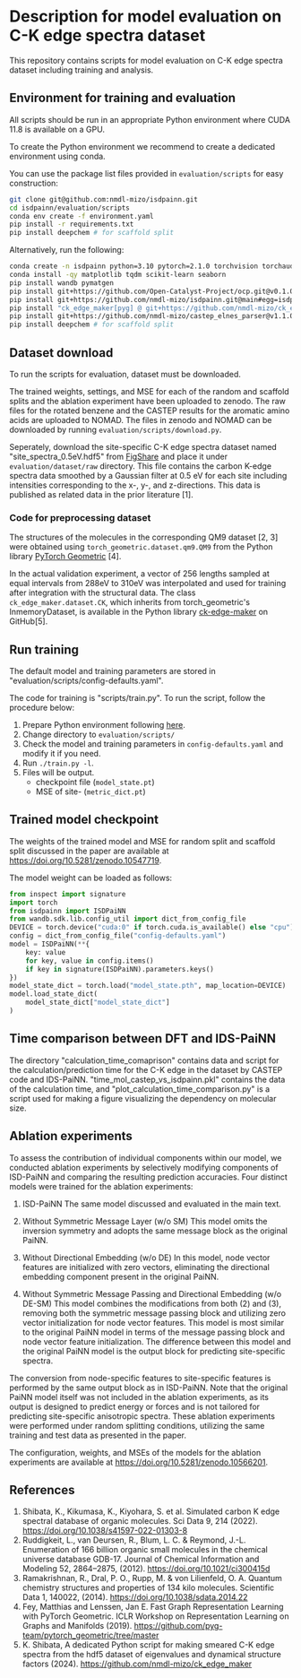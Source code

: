 # Description for model evaluation on C-K edge spectra dataset

This repository contains scripts for model evaluation on C-K edge spectra dataset including training and analysis.

## Environment for training and evaluation

All scripts should be run in an appropriate Python environment where CUDA 11.8 is available on a GPU.

To create the Python environment we recommend to create a dedicated environment using conda.

You can use the package list files provided in `evaluation/scripts` for easy construction: 

```bash
git clone git@github.com:nmdl-mizo/isdpainn.git
cd isdpainn/evaluation/scripts
conda env create -f environment.yaml
pip install -r requirements.txt
pip install deepchem # for scaffold split
```

Alternatively, run the following:

```bash
conda create -n isdpainn python=3.10 pytorch=2.1.0 torchvision torchaudio pytorch-cuda=11.8 pyg=2.4.0 pytorch-scatter pytorch-sparse pytorch-cluster pytorch-spline-conv -c pytorch -c nvidia -c pyg
conda install -qy matplotlib tqdm scikit-learn seaborn
pip install wandb pymatgen
pip install git+https://github.com/Open-Catalyst-Project/ocp.git@v0.1.0#egg=ocp-models
pip install git+https://github.com/nmdl-mizo/isdpainn.git@main#egg=isdpainn
pip install "ck_edge_maker[pyg] @ git+https://github.com/nmdl-mizo/ck_edge_maker@v1.1.0"
pip install git+https://github.com/nmdl-mizo/castep_elnes_parser@v1.1.0#egg=ceparser
pip install deepchem # for scaffold split
```

## Dataset download

To run the scripts for evaluation, dataset must be downloaded.

The trained weights, settings, and MSE for each of the random and scaffold splits and the ablation experiment have been uploaded to zenodo.
The raw files for the rotated benzene and the CASTEP results for the aromatic amino acids are uploaded to NOMAD.
The files in zenodo and NOMAD can be downloaded by running `evaluation/scripts/download.py`.

Seperately, download the site-specific C-K edge spectra dataset named "site_spectra_0.5eV.hdf5" from [FigShare](https://figshare.com/ndownloader/files/31947896) and place it under `evaluation/dataset/raw` directory.
This file contains the carbon K-edge spectra data smoothed by a Gaussian filter at 0.5 eV for each site including intensities corresponding to the x-, y-, and z-directions.
This data is published as related data in the prior literature [1].

### Code for preprocessing dataset

The structures of the molecules in the corresponding QM9 dataset [2, 3] were obtained using `torch_geometric.dataset.qm9.QM9` from the Python library [PyTorch Geometric](https://github.com/pyg-team/pytorch_geometric) [4].

In the actual validation experiment, a vector of 256 lengths sampled at equal intervals from 288eV to 310eV was interpolated and used for training after integration with the structural data.
The class `ck_edge_maker.dataset.CK`, which inherits from torch_geometric's InmemoryDataset, is available in the Python library [ck-edge-maker](https://github.com/nmdl-mizo/ck_edge_maker) on GitHub[5].

## Run training

The default model and training parameters are stored in "evaluation/scripts/config-defaults.yaml".

The code for training is "scripts/train.py".
To run the script, follow the procedure below:
1. Prepare Python environment following [here](#environment-for-training-and-evaluation).
1. Change directory to `evaluation/scripts/`
1. Check the model and training parameters in `config-defaults.yaml` and modify it if you need.
1. Run `./train.py -l`.
1. Files will be output.
    - checkpoint file (`model_state.pt`)
    - MSE of site- (`metric_dict.pt`)

## Trained model checkpoint

The weights of the trained model and MSE for random split and scaffold split discussed in the paper are available at https://doi.org/10.5281/zenodo.10547719.

The model weight can be loaded as follows:
```Python
from inspect import signature
import torch
from isdpainn import ISDPaiNN
from wandb.sdk.lib.config_util import dict_from_config_file
DEVICE = torch.device("cuda:0" if torch.cuda.is_available() else "cpu")
config = dict_from_config_file("config-defaults.yaml")
model = ISDPaiNN(**{
    key: value
    for key, value in config.items()
    if key in signature(ISDPaiNN).parameters.keys()
})
model_state_dict = torch.load("model_state.pth", map_location=DEVICE)
model.load_state_dict(
    model_state_dict["model_state_dict"]
)
```

## Time comparison between DFT and IDS-PaiNN

The directory "calculation_time_comaprison" contains data and script for the calculation/prediction time for the C-K edge in the dataset by CASTEP code and IDS-PaiNN.
"time_mol_castep_vs_isdpainn.pkl" contains the data of the calculation time, and "plot_calculation_time_comparison.py" is a script used for making a figure visualizing the dependency on molecular size.

## Ablation experiments

To assess the contribution of individual components within our model, we conducted ablation experiments by selectively modifying components of ISD-PaiNN and comparing the resulting prediction accuracies.
Four distinct models were trained for the ablation experiments:

1. ISD-PaiNN
  The same model discussed and evaluated in the main text.

2. Without Symmetric Message Layer (w/o SM)
  This model omits the inversion symmetry and adopts the same message block as the original PaiNN.

3. Without Directional Embedding (w/o DE)
  In this model, node vector features are initialized with zero vectors, eliminating the directional embedding component present in the original PaiNN.

4. Without Symmetric Message Passing and Directional Embedding (w/o DE-SM)
  This model combines the modifications from both (2) and (3), removing both the symmetric message passing block and utilizing zero vector initialization for node vector features.
  This model is most similar to the original PaiNN model in terms of the message passing block and node vector feature initialization.
  The difference between this model and the original PaiNN model is the output block for predicting site-specific spectra.

The conversion from node-specific features to site-specific features is performed by the same output block as in ISD-PaiNN. Note that the original PaiNN model itself was not included in the ablation experiments, as its output is designed to predict energy or forces and is not tailored for predicting site-specific anisotropic spectra.
These ablation experiments were performed under random splitting conditions, utilizing the same training and test data as presented in the paper.

The configuration, weights, and MSEs of the models for the ablation experiments are available at https://doi.org/10.5281/zenodo.10566201.

## References
1. Shibata, K., Kikumasa, K., Kiyohara, S. et al. Simulated carbon K edge spectral database of organic molecules. Sci Data 9, 214 (2022). https://doi.org/10.1038/s41597-022-01303-8
2. Ruddigkeit, L., van Deursen, R., Blum, L. C. & Reymond, J.-L. Enumeration of 166 billion organic small molecules in the chemical universe database GDB-17. Journal of Chemical Information and Modeling 52, 2864–2875, (2012). https://doi.org/10.1021/ci300415d
3. Ramakrishnan, R., Dral, P. O., Rupp, M. & von Lilienfeld, O. A. Quantum chemistry structures and properties of 134 kilo molecules. Scientific Data 1, 140022, (2014). https://doi.org/10.1038/sdata.2014.22
4. Fey, Matthias and Lenssen, Jan E. Fast Graph Representation Learning with PyTorch Geometric. ICLR Workshop on Representation Learning on Graphs and Manifolds (2019). https://github.com/pyg-team/pytorch_geometric/tree/master
5. K. Shibata, A dedicated Python script for making smeared C-K edge spectra from the hdf5 dataset of eigenvalues and dynamical structure factors (2024). https://github.com/nmdl-mizo/ck_edge_maker